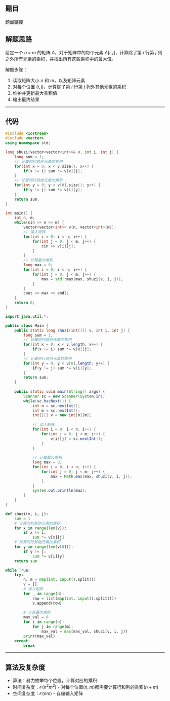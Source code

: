 ## 题目
[题目链接](https://www.nowcoder.com/practice/935fbb71542345ef87a7acc190e2577b?tpId=182&tqId=26164&sourceUrl=/exam/oj&channenl=wgithub&fromPut=wgithub)

## 解题思路

给定一个 $n \times m$ 的矩阵 $A$，对于矩阵中的每个元素 $A[i,j]$，计算除了第 $i$ 行第 $j$ 列之外所有元素的乘积，并找出所有这些乘积中的最大值。

解题步骤：
1. 读取矩阵大小 $n$ 和 $m$，以及矩阵元素
2. 对每个位置 $(i,j)$，计算除了第 $i$ 行第 $j$ 列外其他元素的乘积
3. 维护并更新最大乘积值
4. 输出最终结果

---

## 代码

```cpp
#include <iostream>
#include <vector>
using namespace std;

long shuzi(vector<vector<int>>& v, int i, int j) {
    long sum = 1;
    // 计算同列其他元素的乘积
    for(int x = 0; x < v.size(); x++) {
        if(x != i) sum *= v[x][j];
    }
    // 计算同行其他元素的乘积
    for(int y = 0; y < v[0].size(); y++) {
        if(y != j) sum *= v[i][y];
    }
    return sum;
}

int main() {
    int n, m;
    while(cin >> n >> m) {
        vector<vector<int>> v(n, vector<int>(m));
        // 读入矩阵
        for(int i = 0; i < n; i++) {
            for(int j = 0; j < m; j++) {
                cin >> v[i][j];
            }
        }
        // 计算最大乘积
        long max = 0;
        for(int i = 0; i < n; i++) {
            for(int j = 0; j < m; j++) {
                max = std::max(max, shuzi(v, i, j));
            }
        }
        cout << max << endl;
    }
    return 0;
}
```

```java
import java.util.*;

public class Main {
    public static long shuzi(int[][] v, int i, int j) {
        long sum = 1;
        // 计算同列其他元素的乘积
        for(int x = 0; x < v.length; x++) {
            if(x != i) sum *= v[x][j];
        }
        // 计算同行其他元素的乘积
        for(int y = 0; y < v[0].length; y++) {
            if(y != j) sum *= v[i][y];
        }
        return sum;
    }
    
    public static void main(String[] args) {
        Scanner sc = new Scanner(System.in);
        while(sc.hasNext()) {
            int n = sc.nextInt();
            int m = sc.nextInt();
            int[][] v = new int[n][m];
            
            // 读入矩阵
            for(int i = 0; i < n; i++) {
                for(int j = 0; j < m; j++) {
                    v[i][j] = sc.nextInt();
                }
            }
            
            // 计算最大乘积
            long max = 0;
            for(int i = 0; i < n; i++) {
                for(int j = 0; j < m; j++) {
                    max = Math.max(max, shuzi(v, i, j));
                }
            }
            System.out.println(max);
        }
    }
}
```

```python
def shuzi(v, i, j):
    sum = 1
    # 计算同列其他元素的乘积
    for x in range(len(v)):
        if x != i:
            sum *= v[x][j]
    # 计算同行其他元素的乘积
    for y in range(len(v[0])):
        if y != j:
            sum *= v[i][y]
    return sum

while True:
    try:
        n, m = map(int, input().split())
        v = []
        # 读入矩阵
        for _ in range(n):
            row = list(map(int, input().split()))
            v.append(row)
        
        # 计算最大乘积
        max_val = 0
        for i in range(n):
            for j in range(m):
                max_val = max(max_val, shuzi(v, i, j))
        print(max_val)
    except:
        break
```

---

## 算法及复杂度
- 算法：暴力枚举每个位置，计算对应的乘积  
- 时间复杂度：$\mathcal{O}(n^2m^2)$ - 对每个位置$(n, m)$都需要计算行和列的乘积$(n + m)$  
- 空间复杂度：$\mathcal{O}(nm)$ - 存储输入矩阵